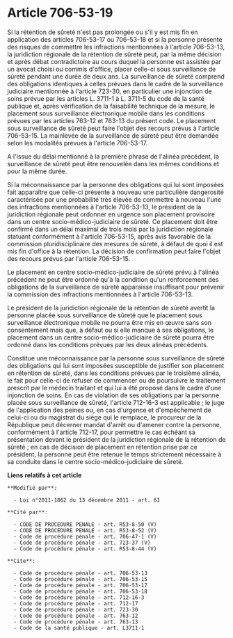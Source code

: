 # Article 706-53-19

Si la rétention de sûreté n'est pas prolongée ou s'il y est mis fin en application des articles 706-53-17 ou 706-53-18 et si
la personne présente des risques de commettre les infractions mentionnées à l'article 706-53-13, la juridiction régionale de
la rétention de sûreté peut, par la même décision et après débat contradictoire au cours duquel la personne est assistée par
un avocat choisi ou commis d'office, placer celle-ci sous surveillance de sûreté pendant une durée de deux ans. La
surveillance de sûreté comprend des obligations identiques à celles prévues dans le cadre de la surveillance judiciaire
mentionnée à l'article 723-30, en particulier une injonction de soins prévue par les articles L. 3711-1 à L. 3711-5 du code
de la santé publique et, après vérification de la faisabilité technique de la mesure, le placement sous surveillance
électronique mobile dans les conditions prévues par les articles 763-12 et 763-13 du présent code. Le placement sous
surveillance de sûreté peut faire l'objet des recours prévus à l'article 706-53-15. La mainlevée de la surveillance de sûreté
peut être demandée selon les modalités prévues à l'article 706-53-17.

A l'issue du délai mentionné à la première phrase de l'alinéa précédent, la surveillance de sûreté peut être renouvelée dans
les mêmes conditions et pour la même durée.

Si la méconnaissance par la personne des obligations qui lui sont imposées fait apparaître que celle-ci présente à nouveau
une particulière dangerosité caractérisée par une probabilité très élevée de commettre à nouveau l'une des infractions
mentionnées à l'article 706-53-13, le président de la juridiction régionale peut ordonner en urgence son placement provisoire
dans un centre socio-médico-judiciaire de sûreté. Ce placement doit être confirmé dans un délai maximal de trois mois par la
juridiction régionale statuant conformément à l'article 706-53-15, après avis favorable de la commission pluridisciplinaire
des mesures de sûreté, à défaut de quoi il est mis fin d'office à la rétention. La décision de confirmation peut faire
l'objet des recours prévus par l'article 706-53-15.

Le placement en centre socio-médico-judiciaire de sûreté prévu à l'alinéa précédent ne peut être ordonné qu'à la condition
qu'un renforcement des obligations de la surveillance de sûreté apparaisse insuffisant pour prévenir la commission des
infractions mentionnées à l'article 706-53-13. 

Le président de la juridiction régionale de la rétention de sûreté avertit la personne placée sous surveillance de sûreté que
le placement sous surveillance électronique mobile ne pourra être mis en œuvre sans son consentement mais que, à défaut ou si
elle manque à ses obligations, le placement dans un centre socio-médico-judiciaire de sûreté pourra être ordonné dans les
conditions prévues par les deux alinéas précédents.

Constitue une méconnaissance par la personne sous surveillance de sûreté des obligations qui lui sont imposées susceptible de
justifier son placement en rétention de sûreté, dans les conditions prévues par le troisième alinéa, le fait pour celle-ci de
refuser de commencer ou de poursuivre le traitement prescrit par le médecin traitant et qui lui a été proposé dans le cadre
d'une injonction de soins. En cas de violation de ses obligations par la personne placée sous surveillance de sûreté,
l'article 712-16-3 est applicable ; le juge de l'application des peines ou, en cas d'urgence et d'empêchement de celui-ci ou
du magistrat du siège qui le remplace, le procureur de la République peut décerner mandat d'arrêt ou d'amener contre la
personne, conformément à l'article 712-17, pour permettre le cas échéant sa présentation devant le président de la
juridiction régionale de la rétention de sûreté ; en cas de décision de placement en rétention prise par ce président, la
personne peut être retenue le temps strictement nécessaire à sa conduite dans le centre socio-médico-judiciaire de sûreté.

**Liens relatifs à cet article**

	**Modifié par**:

	  - Loi n°2011-1862 du 13 décembre 2011 - art. 61

	**Cité par**:

	  - CODE DE PROCEDURE PENALE - art. R53-8-50 (V)
	  - CODE DE PROCEDURE PENALE - art. R53-8-52 (V)
	  - Code de procédure pénale - art. 706-47-1 (V)
	  - Code de procédure pénale - art. 723-37 (V)
	  - Code de procédure pénale - art. R53-8-44 (V)

	**Cite**:

	  - Code de procédure pénale - art. 706-53-13
	  - Code de procédure pénale - art. 706-53-15
	  - Code de procédure pénale - art. 706-53-17
	  - Code de procédure pénale - art. 706-53-18
	  - Code de procédure pénale - art. 712-16-3
	  - Code de procédure pénale - art. 712-17
	  - Code de procédure pénale - art. 723-30
	  - Code de procédure pénale - art. 763-12
	  - Code de procédure pénale - art. 763-13
	  - Code de la santé publique - art. L3711-1
